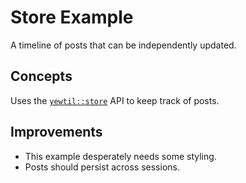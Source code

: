 # Store Example

A timeline of posts that can be independently updated.

## Concepts

Uses the [`yewtil::store`] API to keep track of posts.

## Improvements

- This example desperately needs some styling.
- Posts should persist across sessions.

[`yewtil::store`]: https://docs.rs/yewtil/latest/yewtil/store/index.html
